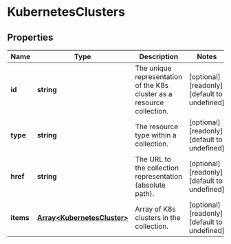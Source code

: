 # KubernetesClusters

## Properties
| Name | Type | Description | Notes |
| ------------ | ------------- | ------------- | ------------- |
| **id** | **string** | The unique representation of the K8s cluster as a resource collection. | [optional] [readonly] [default to undefined] |
| **type** | **string** | The resource type within a collection. | [optional] [readonly] [default to undefined] |
| **href** | **string** | The URL to the collection representation (absolute path). | [optional] [readonly] [default to undefined] |
| **items** | [**Array&lt;KubernetesCluster&gt;**](KubernetesCluster.md) | Array of K8s clusters in the collection. | [optional] [readonly] [default to undefined] |


